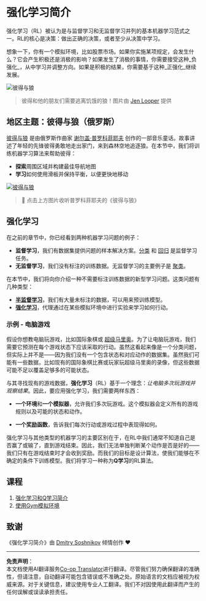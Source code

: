 <!--
CO_OP_TRANSLATOR_METADATA:
{
  "original_hash": "20ca019012b1725de956681d036d8b18",
  "translation_date": "2025-09-03T18:26:49+00:00",
  "source_file": "8-Reinforcement/README.md",
  "language_code": "zh"
}
-->
# 强化学习简介

强化学习（RL）被认为是与监督学习和无监督学习并列的基本机器学习范式之一。RL的核心是决策：做出正确的决策，或者至少从决策中学习。

想象一下，你有一个模拟环境，比如股票市场。如果你实施某项规定，会发生什么？它会产生积极还是消极的影响？如果发生了消极的事情，你需要接受这种_负强化_，从中学习并调整方向。如果是积极的结果，你需要基于这种_正强化_继续发展。

![彼得与狼](../../../translated_images/peter.779730f9ba3a8a8d9290600dcf55f2e491c0640c785af7ac0d64f583c49b8864.zh.png)

> 彼得和他的朋友们需要逃离饥饿的狼！图片由 [Jen Looper](https://twitter.com/jenlooper) 提供

## 地区主题：彼得与狼（俄罗斯）

[彼得与狼](https://en.wikipedia.org/wiki/Peter_and_the_Wolf) 是由俄罗斯作曲家 [谢尔盖·普罗科菲耶夫](https://en.wikipedia.org/wiki/Sergei_Prokofiev) 创作的一部音乐童话。故事讲述了年轻的先锋彼得勇敢地走出家门，来到森林空地追逐狼。在本节中，我们将训练机器学习算法来帮助彼得：

- **探索**周围区域并构建最佳导航地图
- **学习**如何使用滑板并保持平衡，以便更快地移动

[![彼得与狼](https://img.youtube.com/vi/Fmi5zHg4QSM/0.jpg)](https://www.youtube.com/watch?v=Fmi5zHg4QSM)

> 🎥 点击上方图片收听普罗科菲耶夫的《彼得与狼》

## 强化学习

在之前的章节中，你已经看到两种机器学习问题的例子：

- **监督学习**，我们有数据集提供问题的样本解决方案。[分类](../4-Classification/README.md) 和 [回归](../2-Regression/README.md) 是监督学习任务。
- **无监督学习**，我们没有标注的训练数据。无监督学习的主要例子是 [聚类](../5-Clustering/README.md)。

在本节中，我们将向你介绍一种不需要标注训练数据的新型学习问题。这类问题有几种类型：

- **[半监督学习](https://wikipedia.org/wiki/Semi-supervised_learning)**，我们有大量未标注的数据，可以用来预训练模型。
- **[强化学习](https://wikipedia.org/wiki/Reinforcement_learning)**，代理通过在某些模拟环境中进行实验来学习如何行动。

### 示例 - 电脑游戏

假设你想教电脑玩游戏，比如国际象棋或 [超级马里奥](https://wikipedia.org/wiki/Super_Mario)。为了让电脑玩游戏，我们需要它预测在每个游戏状态下应该采取的行动。虽然这看起来像是一个分类问题，但实际上并不是——因为我们没有一个包含状态和对应动作的数据集。虽然我们可能有一些数据，比如现有的国际象棋比赛或玩家玩超级马里奥的录像，但这些数据可能不足以覆盖足够多的可能状态。

与其寻找现有的游戏数据，**强化学习**（RL）基于一个理念：*让电脑多次玩游戏并观察结果*。因此，要应用强化学习，我们需要两样东西：

- **一个环境**和**一个模拟器**，允许我们多次玩游戏。这个模拟器会定义所有的游戏规则以及可能的状态和动作。

- **一个奖励函数**，告诉我们每次行动或游戏过程中表现得如何。

强化学习与其他类型的机器学习的主要区别在于，在RL中我们通常不知道自己是否赢了或输了，直到游戏结束。因此，我们无法单独判断某个动作是否是好的——我们只有在游戏结束时才会收到奖励。而我们的目标是设计算法，使我们能够在不确定的条件下训练模型。我们将学习一种称为**Q学习**的RL算法。

## 课程

1. [强化学习和Q学习简介](1-QLearning/README.md)
2. [使用Gym模拟环境](2-Gym/README.md)

## 致谢

《强化学习简介》由 [Dmitry Soshnikov](http://soshnikov.com) 倾情创作 ❤️

---

**免责声明**：  
本文档使用AI翻译服务[Co-op Translator](https://github.com/Azure/co-op-translator)进行翻译。尽管我们努力确保翻译的准确性，但请注意，自动翻译可能包含错误或不准确之处。原始语言的文档应被视为权威来源。对于关键信息，建议使用专业人工翻译。我们不对因使用此翻译而产生的任何误解或误读承担责任。